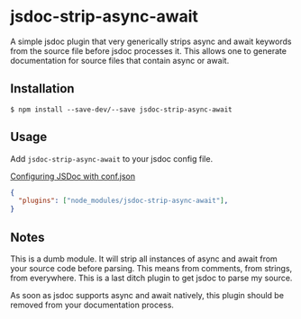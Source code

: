 # jsdoc-strip-async-await

A simple jsdoc plugin that very generically strips async and await keywords
from the source file before jsdoc processes it. This allows one to generate
documentation for source files that contain async or await.

## Installation

```shell
$ npm install --save-dev/--save jsdoc-strip-async-await
```

## Usage

Add `jsdoc-strip-async-await` to your jsdoc config file.

[Configuring JSDoc with conf.json](http://usejsdoc.org/about-configuring-jsdoc.html)
```json
{
  "plugins": ["node_modules/jsdoc-strip-async-await"],
}
```

## Notes

This is a dumb module. It will strip all instances of async and await from
your source code before parsing. This means from comments, from strings,
from everywhere. This is a last ditch plugin to get jsdoc to parse my source.

As soon as jsdoc supports async and await natively, this plugin should be removed
from your documentation process.
